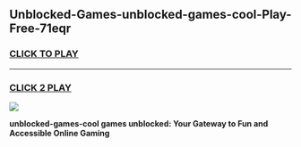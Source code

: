 
## Unblocked-Games-unblocked-games-cool-Play-Free-71eqr
<h3>
<a href="https://premium76.site?title=unblocked-games-cool&ref=10A">CLICK TO PLAY</a></h3>
<hr>

<h3>
<a href="https://premium76.site?title=unblocked-games-cool&ref=10A">CLICK 2 PLAY</a>
  
</h3>

<a href="https://premium76.site?title=unblocked-games-cool&ref=10A"><img src="https://clearcache.store/games.png"></a>


**unblocked-games-cool games unblocked: Your Gateway to Fun and Accessible Online Gaming**
